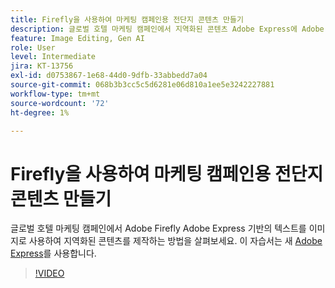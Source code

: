 ```yaml
---
title: Firefly을 사용하여 마케팅 캠페인용 전단지 콘텐츠 만들기
description: 글로벌 호텔 마케팅 캠페인에서 지역화된 콘텐츠 Adobe Express에 Adobe Firefly 기반의 Text to Image를 사용하는 방법을 살펴보세요
feature: Image Editing, Gen AI
role: User
level: Intermediate
jira: KT-13756
exl-id: d0753867-1e68-44d0-9dfb-33abbedd7a04
source-git-commit: 068b3b3cc5c5d6281e06d810a1ee5e3242227881
workflow-type: tm+mt
source-wordcount: '72'
ht-degree: 1%

---
```


# Firefly을 사용하여 마케팅 캠페인용 전단지 콘텐츠 만들기

글로벌 호텔 마케팅 캠페인에서 Adobe Firefly Adobe Express 기반의 텍스트를 이미지로 사용하여 지역화된 콘텐츠를 제작하는 방법을 살펴보세요. 이 자습서는 새 [Adobe Express](https://www.adobe.com/express/)를 사용합니다.

>[!VIDEO](https://video.tv.adobe.com/v/3443591?quality=12&learn=on&hidetitle=true&captions=kor)
